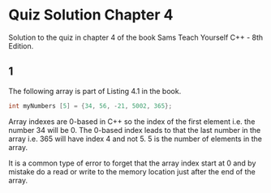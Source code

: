 # Quiz Solution Chapter 4

Solution to the quiz in chapter 4 of the book Sams Teach Yourself C++ - 8th Edition.

## 1

The following array is part of Listing 4.1 in the book.

```cpp
int myNumbers [5] = {34, 56, -21, 5002, 365};
```

Array indexes are 0-based in C++ so the index of the first element i.e. the number 34 will be 0. The 0-based index leads to that the last number in the array i.e. 365 will have index 4 and not 5. 5 is the number of elements in the array.

It is a common type of error to forget that the array index start at 0 and by mistake do a read or write to the memory location just after the end of the array.
